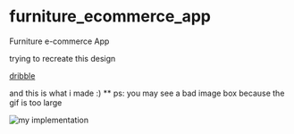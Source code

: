 # furniture_ecommerce_app

Furniture e-commerce App

trying to recreate this design 

[dribble](https://dribbble.com/shots/15815409-Furniture-e-commerce-App)

and this is what i made :)
** ps: you may see a bad image box because the gif is too large

![my implementation](des/1.gif)


